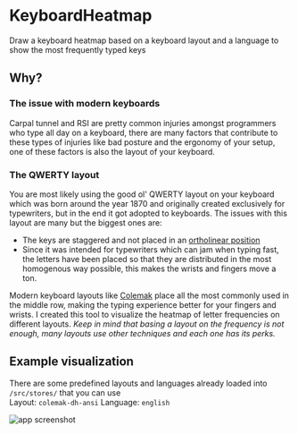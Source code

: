 # KeyboardHeatmap
Draw a keyboard heatmap based on a keyboard layout and a language to show the most frequently typed keys

## Why?
### The issue with modern keyboards
Carpal tunnel and RSI are pretty common injuries amongst programmers who type all day on a keyboard, there are many factors that contribute to these types of injuries like bad posture and the ergonomy of your setup, one of these factors is also the layout of your keyboard.
### The QWERTY layout
You are most likely using the good ol' QWERTY layout on your keyboard which was born around the year 1870 and originally created exclusively for typewriters, but in the end it got adopted to keyboards. The issues with this layout are many but the biggest ones are:
- The keys are staggered and not placed in an [ortholinear position](https://tech-fairy.com/wp-content/uploads/2020/09/60-Keyboard-Staggered-VS-Ortholinear-Layout.jpg)
- Since it was intended for typewriters which can jam when typing fast, the letters have been placed so that they are distributed in the most homogenous way possible, this makes the wrists and fingers move a ton. 

Modern keyboard layouts like [Colemak](https://colemakmods.github.io/mod-dh/) place all the most commonly used in the middle row, making the typing experience better for your fingers and wrists. I created this tool to visualize the heatmap of letter frequencies on different layouts. _Keep in mind that basing a layout on the frequency is not enough, many layouts use other techniques and each one has its perks._

## Example visualization
There are some predefined layouts and languages already loaded into `/src/stores/` that you can use <br>
Layout: `colemak-dh-ansi` Language: `english`

![app screenshot](https://i.imgur.com/pTkfuDw.png)
